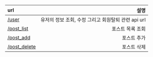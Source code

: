 |url|설명|
|:--------|-----:|
|[/user](./rest/user.md)|유저의 정보 조회, 수정 그리고 회원탈퇴 관련 api url|
|[/post_list](./rest/post_list.md)|포스트 목록 조회|
|[/post_add](./rest/post_add.md)|포스트 추가 |
|[/post_delete](./rest/post_delete.md)|포스트 삭제|